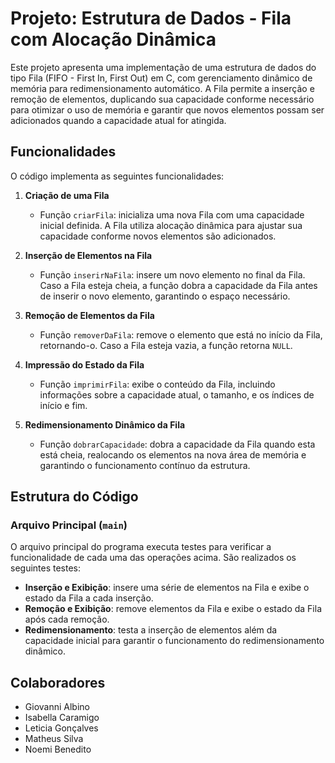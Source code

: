 # Projeto: Estrutura de Dados - Fila com Alocação Dinâmica

Este projeto apresenta uma implementação de uma estrutura de dados do tipo Fila (FIFO - First In, First Out) em C, com gerenciamento dinâmico de memória para redimensionamento automático. A Fila permite a inserção e remoção de elementos, duplicando sua capacidade conforme necessário para otimizar o uso de memória e garantir que novos elementos possam ser adicionados quando a capacidade atual for atingida.

## Funcionalidades

O código implementa as seguintes funcionalidades:

1. **Criação de uma Fila**  
   - Função `criarFila`: inicializa uma nova Fila com uma capacidade inicial definida. A Fila utiliza alocação dinâmica para ajustar sua capacidade conforme novos elementos são adicionados.

2. **Inserção de Elementos na Fila**  
   - Função `inserirNaFila`: insere um novo elemento no final da Fila. Caso a Fila esteja cheia, a função dobra a capacidade da Fila antes de inserir o novo elemento, garantindo o espaço necessário.

3. **Remoção de Elementos da Fila**  
   - Função `removerDaFila`: remove o elemento que está no início da Fila, retornando-o. Caso a Fila esteja vazia, a função retorna `NULL`.

4. **Impressão do Estado da Fila**  
   - Função `imprimirFila`: exibe o conteúdo da Fila, incluindo informações sobre a capacidade atual, o tamanho, e os índices de início e fim.

5. **Redimensionamento Dinâmico da Fila**  
   - Função `dobrarCapacidade`: dobra a capacidade da Fila quando esta está cheia, realocando os elementos na nova área de memória e garantindo o funcionamento contínuo da estrutura.

## Estrutura do Código

### Arquivo Principal (`main`)

O arquivo principal do programa executa testes para verificar a funcionalidade de cada uma das operações acima. São realizados os seguintes testes:

- **Inserção e Exibição**: insere uma série de elementos na Fila e exibe o estado da Fila a cada inserção.
- **Remoção e Exibição**: remove elementos da Fila e exibe o estado da Fila após cada remoção.
- **Redimensionamento**: testa a inserção de elementos além da capacidade inicial para garantir o funcionamento do redimensionamento dinâmico.

## Colaboradores
- Giovanni Albino
- Isabella Caramigo
- Leticia Gonçalves
- Matheus Silva
- Noemi Benedito
